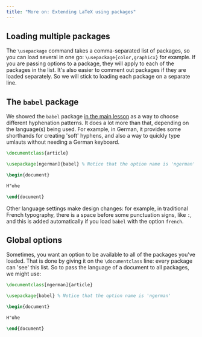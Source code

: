 ```yaml
---
title: "More on: Extending LaTeX using packages"
---
```


## Loading multiple packages

The `\usepackage` command takes a comma-separated list of packages, so you can
load several in one go: `\usepackage{color,graphicx}` for example. If you are
passing options to a package, they will apply to each of the packages in the list.
It's also easier to comment out packages if they are loaded
separately.  So we will stick to loading each package on a separate line.

## The `babel` package

We showed the `babel` package [in the main lesson](lesson-06) as a way to choose
different hyphenation patterns. It does a lot more than that, depending on the
language(s) being used. For example, in German, it provides some shorthands for
creating 'soft' hyphens, and also a way to quickly type umlauts without needing
a German keyboard.

```latex
\documentclass{article}

\usepackage[ngerman]{babel} % Notice that the option name is 'ngerman'

\begin{document}

H"ohe

\end{document}
```

Other language settings make design changes: for example, in traditional
French typography, there is a space before some punctuation signs, like `:`,
and this is added automatically if you load `babel` with the option `french`.

## Global options

Sometimes, you want an option to be available to all of the packages you've
loaded. That is done by giving it on the `\documentclass` line: every package
can 'see' this list. So to pass the language of a document to all packages,
we might use:

```latex
\documentclass[ngerman]{article}

\usepackage{babel} % Notice that the option name is 'ngerman'

\begin{document}

H"ohe

\end{document}
```
